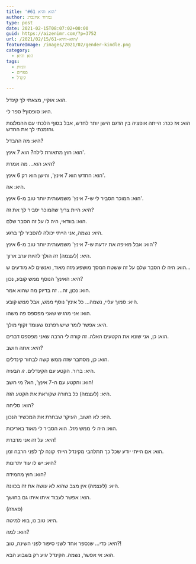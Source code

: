 ```yaml
---
title: 'הוא והיא #61'
author: נמרוד איזנברג
type: post
date: 2021-02-15T08:07:02+00:00
guid: https://aizenimr.com/?p=3752
url: /2021/02/15/הוא-והיא-61/
featureImage: /images/2021/02/gender-kindle.png
category:
  - הוא והיא
tags:
  - זוגיות
  - ספרים
  - קינדל

---
```

הוא: אוקיי, מצאתי לך קינדל.

היא: סופסוף! ספר לי.

הוא: אז ככה: הייתה אופציה בין הדגם הישן יותר לחדש, אבל בסוף הלכתי עם ההמלצות והזמנתי לך את החדש.

היא: מה ההבדל?

הוא: חוץ מתאורת לילה? הוא 7 אינץ'.

היא: הוא... מה אמרת?

הוא: החדש הוא 7 אינץ', והישן הוא רק 6 אינץ'.

היא: אה.

הוא: המוכר הסביר לי ש-7 אינץ' משמעותית יותר טוב מ-6 אינץ'.

היא: היית צריך שהמוכר יסביר לך את זה?

הוא: בוודאי, היה לו על זה הסבר שלם.

היא: נשמה, אני הייתי יכולה להסביר לך ברגע.

הוא: אבל מאיפה את יודעת ש-7 אינץ' משמעותית יותר טוב מ-6 אינץ'?

היא: (לעצמה) זה הולך להיות ערב ארוך.

הוא: היה לו הסבר שלם על זה ששטח המסך מושפע מזה מאוד, ואנשים לא מודעים ש...

היא: האינץ' הנוסף ממש קובע, נכון?

הוא: נכון, זה... זה בדיוק מה שהוא אמר.

היא: סמוך עליי, נשמה... כל אינץ' נוסף ממש, אבל _ממש_ קובע.

הוא: אני מרגיש שאני מפספס פה משהו.

היא: אפשר לומר שיש רפרנס שעומד זקוף מולך.

הוא: כן, אני שונא את הקטעים האלה. זה קורה לי הרבה שאני מפספס דברים.

היא: אתה חושב?

הוא: כן, מסתבר שזה ממש קשה לבחור קינדלים.

היא: ברור. הקטע עם הקינדלים. _זו_ הבעיה.

הוא: והקטע עם ה-7 אינץ', הא? מי חשב!

היא: (לעצמה) כל בחורה שקוראת את הקטע הזה.

הוא: סליחה?

היא: לא חשוב, העיקר שבחרת את המכשיר הנכון.

הוא: היה לי ממש מזל. הוא הסביר לי מאוד באריכות.

היא: על זה אני מדברת!

הוא: אם הייתי יודע שכל כך תתלהבי מקינדל הייתי קונה לך לפני הרבה זמן.

היא: יש לו עוד יתרונות?

הוא: חוץ מהמידה?

היא: (לעצמה) אין מצב שהוא לא עושה את זה בכוונה.

הוא: אפשר לעבוד איתו איתו גם בחושך.

(פאוזה)

היא: טוב נו, בוא למיטה.

הוא: למה?

היא: כדי... שנספר אחד לשני סיפור לפני השינה, טוב?!

הוא: אי אפשר, נשמה. הקינדל יגיע רק בשבוע הבא.